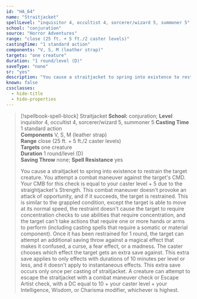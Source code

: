 ```yaml
---
id: "HA_64"
name: "Straitjacket"
spellLevel: "inquisitor 4, occultist 4, sorcerer/wizard 5, summoner 5"
school: "conjuration"
source: "Horror Adventures"
range: "close (25 ft. + 5 ft./2 caster levels)"
castingTime: "1 standard action"
components: "V, S, M (leather strap)"
targets: "one creature"
duration: "1 round/level (D)"
saveType: "none"
sr: "yes"
description: "You cause a straitjacket to spring into existence to restrain the target creature. You attempt a combat maneuver against the target's CMD. Your CMB for this check is equal to your caster level + 5 due to the straightjacket's Strength. This combat maneuver doesn't provoke an attack of opportunity, and if it succeeds, the target is restrained. This is similar to the grappled condition, except the target is able to move at its normal speed, the restraint doesn't cause the target to require concentration checks to use abilities that require concentration, and the target can't take actions that require one or more hands or arms to perform (including casting spells that require a somatic or material component).  Once it has been restrained for 1 round, the target can attempt an additional saving throw against a magical effect that makes it confused, a curse, a fear effect, or a madness. The caster chooses which effect the target gets an extra save against. This extra save applies to only effects with durations of 10 minutes per level or less, and it doesn't apply to instantaneous effects. This extra save occurs only once per casting of straitjacket.  A creature can attempt to escape the straitjacket with a combat maneuver check or Escape Artist check, with a DC equal to 10 + your caster level + your Intelligence, Wisdom, or Charisma modifier, whichever is highest."
known: false
cssclasses:
  - hide-title
  - hide-properties
---
```


> [!spellbook-spell-block] Straitjacket
> **School:** conjuration; **Level** inquisitor 4, occultist 4, sorcerer/wizard 5, summoner 5
> **Casting Time** 1 standard action  
> **Components** V, S, M (leather strap)  
> **Range** close (25 ft. + 5 ft./2 caster levels)  
> **Targets** one creature  
> **Duration** 1 round/level (D)  
> **Saving Throw** none; **Spell Resistance** yes
> 
> You cause a straitjacket to spring into existence to restrain the target creature. You attempt a combat maneuver against the target's CMD. Your CMB for this check is equal to your caster level + 5 due to the straightjacket's Strength. This combat maneuver doesn't provoke an attack of opportunity, and if it succeeds, the target is restrained. This is similar to the grappled condition, except the target is able to move at its normal speed, the restraint doesn't cause the target to require concentration checks to use abilities that require concentration, and the target can't take actions that require one or more hands or arms to perform (including casting spells that require a somatic or material component).  Once it has been restrained for 1 round, the target can attempt an additional saving throw against a magical effect that makes it confused, a curse, a fear effect, or a madness. The caster chooses which effect the target gets an extra save against. This extra save applies to only effects with durations of 10 minutes per level or less, and it doesn't apply to instantaneous effects. This extra save occurs only once per casting of straitjacket.  A creature can attempt to escape the straitjacket with a combat maneuver check or Escape Artist check, with a DC equal to 10 + your caster level + your Intelligence, Wisdom, or Charisma modifier, whichever is highest.